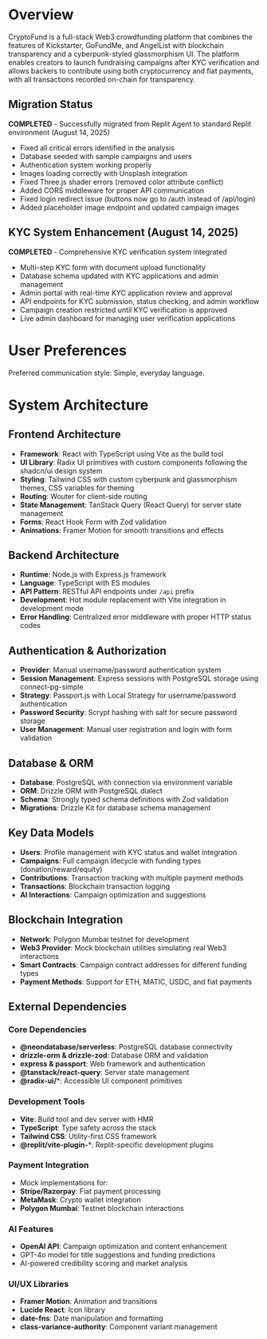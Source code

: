 # Overview

CryptoFund is a full-stack Web3 crowdfunding platform that combines the features of Kickstarter, GoFundMe, and AngelList with blockchain transparency and a cyberpunk-styled glassmorphism UI. The platform enables creators to launch fundraising campaigns after KYC verification and allows backers to contribute using both cryptocurrency and fiat payments, with all transactions recorded on-chain for transparency.

## Migration Status
**COMPLETED** - Successfully migrated from Replit Agent to standard Replit environment (August 14, 2025)
- Fixed all critical errors identified in the analysis
- Database seeded with sample campaigns and users
- Authentication system working properly
- Images loading correctly with Unsplash integration
- Fixed Three.js shader errors (removed color attribute conflict)
- Added CORS middleware for proper API communication
- Fixed login redirect issue (buttons now go to /auth instead of /api/login)
- Added placeholder image endpoint and updated campaign images

## KYC System Enhancement (August 14, 2025)
**COMPLETED** - Comprehensive KYC verification system integrated
- Multi-step KYC form with document upload functionality
- Database schema updated with KYC applications and admin management
- Admin portal with real-time KYC application review and approval
- API endpoints for KYC submission, status checking, and admin workflow
- Campaign creation restricted until KYC verification is approved
- Live admin dashboard for managing user verification applications

# User Preferences

Preferred communication style: Simple, everyday language.

# System Architecture

## Frontend Architecture
- **Framework**: React with TypeScript using Vite as the build tool
- **UI Library**: Radix UI primitives with custom components following the shadcn/ui design system
- **Styling**: Tailwind CSS with custom cyberpunk and glassmorphism themes, CSS variables for theming
- **Routing**: Wouter for client-side routing
- **State Management**: TanStack Query (React Query) for server state management
- **Forms**: React Hook Form with Zod validation
- **Animations**: Framer Motion for smooth transitions and effects

## Backend Architecture
- **Runtime**: Node.js with Express.js framework
- **Language**: TypeScript with ES modules
- **API Pattern**: RESTful API endpoints under `/api` prefix
- **Development**: Hot module replacement with Vite integration in development mode
- **Error Handling**: Centralized error middleware with proper HTTP status codes

## Authentication & Authorization
- **Provider**: Manual username/password authentication system
- **Session Management**: Express sessions with PostgreSQL storage using connect-pg-simple
- **Strategy**: Passport.js with Local Strategy for username/password authentication
- **Password Security**: Scrypt hashing with salt for secure password storage
- **User Management**: Manual user registration and login with form validation

## Database & ORM
- **Database**: PostgreSQL with connection via environment variable
- **ORM**: Drizzle ORM with PostgreSQL dialect
- **Schema**: Strongly typed schema definitions with Zod validation
- **Migrations**: Drizzle Kit for database schema management

## Key Data Models
- **Users**: Profile management with KYC status and wallet integration
- **Campaigns**: Full campaign lifecycle with funding types (donation/reward/equity)
- **Contributions**: Transaction tracking with multiple payment methods
- **Transactions**: Blockchain transaction logging
- **AI Interactions**: Campaign optimization and suggestions

## Blockchain Integration
- **Network**: Polygon Mumbai testnet for development
- **Web3 Provider**: Mock blockchain utilities simulating real Web3 interactions
- **Smart Contracts**: Campaign contract addresses for different funding types
- **Payment Methods**: Support for ETH, MATIC, USDC, and fiat payments

## External Dependencies

### Core Dependencies
- **@neondatabase/serverless**: PostgreSQL database connectivity
- **drizzle-orm & drizzle-zod**: Database ORM and validation
- **express & passport**: Web framework and authentication
- **@tanstack/react-query**: Server state management
- **@radix-ui/***: Accessible UI component primitives

### Development Tools
- **Vite**: Build tool and dev server with HMR
- **TypeScript**: Type safety across the stack
- **Tailwind CSS**: Utility-first CSS framework
- **@replit/vite-plugin-***: Replit-specific development plugins

### Payment Integration
- Mock implementations for:
- **Stripe/Razorpay**: Fiat payment processing
- **MetaMask**: Crypto wallet integration
- **Polygon Mumbai**: Testnet blockchain interactions

### AI Features
- **OpenAI API**: Campaign optimization and content enhancement
- GPT-4o model for title suggestions and funding predictions
- AI-powered credibility scoring and market analysis

### UI/UX Libraries
- **Framer Motion**: Animation and transitions
- **Lucide React**: Icon library
- **date-fns**: Date manipulation and formatting
- **class-variance-authority**: Component variant management